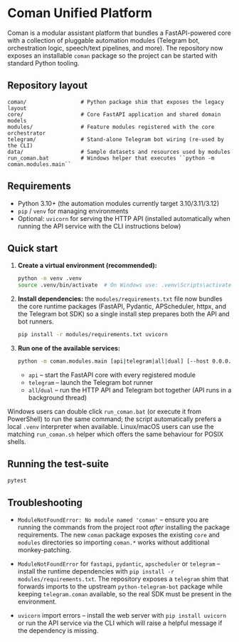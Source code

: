 # Coman Unified Platform

Coman is a modular assistant platform that bundles a FastAPI-powered core with a
collection of pluggable automation modules (Telegram bot, orchestration logic,
speech/text pipelines, and more).  The repository now exposes an installable
``coman`` package so the project can be started with standard Python tooling.

## Repository layout

```
coman/                 # Python package shim that exposes the legacy layout
core/                  # Core FastAPI application and shared domain models
modules/               # Feature modules registered with the core orchestrator
telegram/              # Stand-alone Telegram bot wiring (re-used by the CLI)
data/                  # Sample datasets and resources used by modules
run_coman.bat          # Windows helper that executes ``python -m coman.modules.main``
```

## Requirements

* Python 3.10+ (the automation modules currently target 3.10/3.11/3.12)
* ``pip`` / ``venv`` for managing environments
* Optional: ``uvicorn`` for serving the HTTP API (installed automatically when
  running the API service with the CLI instructions below)

## Quick start

1. **Create a virtual environment (recommended):**
    ```bash
    python -m venv .venv
    source .venv/bin/activate  # On Windows use: .venv\Scripts\activate
    ```
2. **Install dependencies:** the ``modules/requirements.txt`` file now bundles
   the core runtime packages (FastAPI, Pydantic, APScheduler, httpx, and the
   Telegram bot SDK) so a single install step prepares both the API and bot
   runners.

    ```bash
    pip install -r modules/requirements.txt uvicorn
    ```
3. **Run one of the available services:**
    ```bash
    python -m coman.modules.main [api|telegram|all|dual] [--host 0.0.0.0] [--port 8000] [--reload]
    ```
    * ``api`` – start the FastAPI core with every registered module
    * ``telegram`` – launch the Telegram bot runner
    * ``all``/``dual`` – run the HTTP API and Telegram bot together (API runs in a background thread)

Windows users can double click ``run_coman.bat`` (or execute it from PowerShell)
to run the same command; the script automatically prefers a local ``.venv``
interpreter when available.  Linux/macOS users can use the matching
``run_coman.sh`` helper which offers the same behaviour for POSIX shells.

## Running the test-suite

```bash
pytest
```

## Troubleshooting

* ``ModuleNotFoundError: No module named 'coman'`` – ensure you are running the
  commands from the project root *after* installing the package requirements.
  The new ``coman`` package exposes the existing ``core`` and ``modules``
  directories so importing ``coman.*`` works without additional monkey-patching.

* ``ModuleNotFoundError`` for ``fastapi``, ``pydantic``, ``apscheduler`` or
  ``telegram`` – install the runtime dependencies with
  ``pip install -r modules/requirements.txt``.  The repository exposes a
  ``telegram`` shim that forwards imports to the upstream
  ``python-telegram-bot`` package while keeping ``telegram.coman`` available,
  so the real SDK must be present in the environment.

* ``uvicorn`` import errors – install the web server with
  ``pip install uvicorn`` or run the API service via the CLI which will raise a
  helpful message if the dependency is missing.
